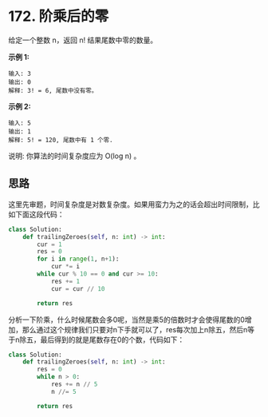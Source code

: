 # 172. 阶乘后的零

给定一个整数 n，返回 n! 结果尾数中零的数量。

**示例 1:**

```
输入: 3
输出: 0
解释: 3! = 6, 尾数中没有零。
```

**示例 2:**

```
输入: 5
输出: 1
解释: 5! = 120, 尾数中有 1 个零.
```


说明: 你算法的时间复杂度应为 O(log n) 。

## 思路

这里先审题，时间复杂度是对数复杂度。如果用蛮力为之的话会超出时间限制，比如下面这段代码：

```python
class Solution:
    def trailingZeroes(self, n: int) -> int:
        cur = 1
        res = 0
        for i in range(1, n+1):
            cur *= i
        while cur % 10 == 0 and cur >= 10:
            res += 1
            cur = cur // 10

        return res
```

分析一下阶乘，什么时候尾数会多0呢，当然是乘5的倍数时才会使得尾数的0增加，那么通过这个规律我们只要对n下手就可以了，res每次加上n除五，然后n等于n除五，最后得到的就是尾数存在0的个数，代码如下：

```python
class Solution:
    def trailingZeroes(self, n: int) -> int:
        res = 0
        while n > 0:
            res += n // 5
            n //= 5

        return res
```







